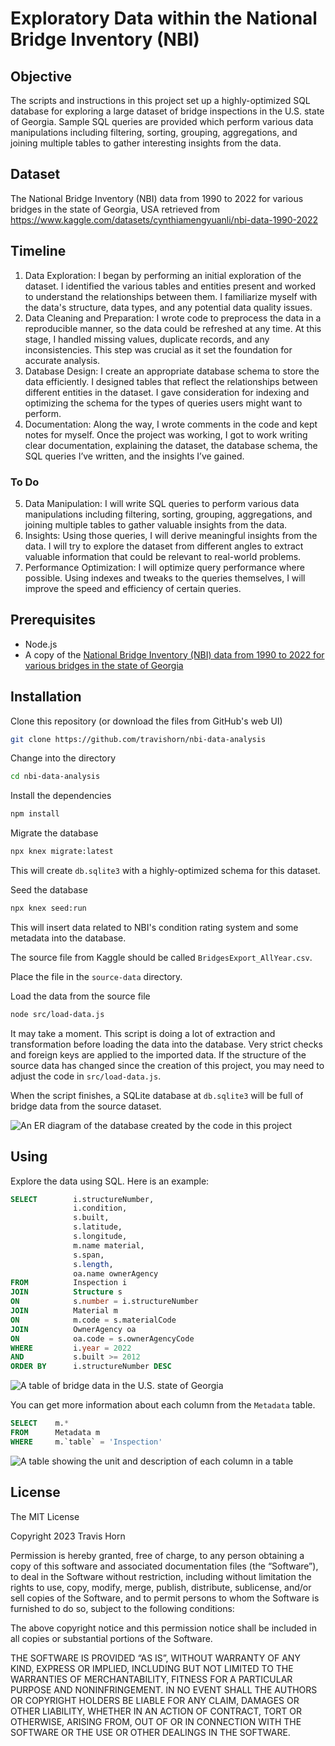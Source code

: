# Exploratory Data within the National Bridge Inventory (NBI)

## Objective

The scripts and instructions in this project set up a highly-optimized SQL
database for exploring a large dataset of bridge inspections in the U.S. state
of Georgia. Sample SQL queries are provided which perform various data
manipulations including filtering, sorting, grouping, aggregations, and joining
multiple tables to gather interesting insights from the data.

## Dataset

The National Bridge Inventory (NBI) data from 1990 to 2022 for various bridges
in the state of Georgia, USA retrieved from
https://www.kaggle.com/datasets/cynthiamengyuanli/nbi-data-1990-2022

## Timeline
1. Data Exploration: I began by performing an initial exploration of the
   dataset. I identified the various tables and entities present and worked to
   understand the relationships between them. I familiarize myself with the
   data's structure, data types, and any potential data quality issues.
2. Data Cleaning and Preparation: I wrote code to preprocess the data in a
   reproducible manner, so the data could be refreshed at any time. At this
   stage, I handled missing values, duplicate records, and any inconsistencies.
   This step was crucial as it set the foundation for accurate analysis.
3. Database Design: I create an appropriate database schema to store the data
   efficiently. I designed tables that reflect the relationships between
   different entities in the dataset. I gave consideration for indexing and
   optimizing the schema for the types of queries users might want to perform.
4. Documentation: Along the way, I wrote comments in the code and kept notes for
   myself. Once the project was working, I got to work writing clear
   documentation, explaining the dataset, the database schema, the SQL queries
   I’ve written, and the insights I’ve gained.

### To Do

5. Data Manipulation: I will write SQL queries to perform various data
   manipulations including filtering, sorting, grouping, aggregations, and
   joining multiple tables to gather valuable insights from the data.
6. Insights: Using those queries, I will derive meaningful insights from the
   data. I will try to explore the dataset from different angles to extract
   valuable information that could be relevant to real-world problems.
7. Performance Optimization: I will optimize query performance where possible.
   Using indexes and tweaks to the queries themselves, I will improve the speed
   and efficiency of certain queries.

## Prerequisites

- Node.js
- A copy of the [National Bridge Inventory (NBI) data from 1990 to 2022 for various
bridges in the state of
Georgia](https://www.kaggle.com/datasets/cynthiamengyuanli/nbi-data-1990-2022)

## Installation

Clone this repository (or download the files from GitHub's web UI)

```sh
git clone https://github.com/travishorn/nbi-data-analysis
```

Change into the directory

```sh
cd nbi-data-analysis
```

Install the dependencies

```sh
npm install
```

Migrate the database

```sh
npx knex migrate:latest
```

This will create `db.sqlite3` with a highly-optimized schema for this dataset.

Seed the database

```sh
npx knex seed:run
```

This will insert data related to NBI's condition rating system and some metadata
into the database.

The source file from Kaggle should be called `BridgesExport_AllYear.csv`.

Place the file in the `source-data` directory.

Load the data from the source file

```sh
node src/load-data.js
```

It may take a moment. This script is doing a lot of extraction and
transformation before loading the data into the database. Very strict checks and
foreign keys are applied to the imported data. If the structure of the source
data has changed since the creation of this project, you may need to adjust the
code in `src/load-data.js`.

When the script finishes, a SQLite database at `db.sqlite3` will be full of
bridge data from the source dataset.

![An ER diagram of the database created by the code in this
project](screenshots/er-diagram.png)

## Using

Explore the data using SQL. Here is an example:

```sql
SELECT        i.structureNumber,
              i.condition,
              s.built,
              s.latitude,
              s.longitude,
              m.name material,
              s.span,
              s.length,
              oa.name ownerAgency
FROM          Inspection i
JOIN          Structure s
ON            s.number = i.structureNumber
JOIN          Material m
ON            m.code = s.materialCode
JOIN          OwnerAgency oa
ON            oa.code = s.ownerAgencyCode
WHERE         i.year = 2022
AND           s.built >= 2012
ORDER BY      i.structureNumber DESC
```

![A table of bridge data in the U.S. state of
Georgia](screenshots/query-result.png)

You can get more information about each column from the `Metadata` table.

```sql
SELECT    m.*
FROM      Metadata m
WHERE     m.`table` = 'Inspection'
```

![A table showing the unit and description of each column in a
table](screenshots/metadata-example.png)

## License

The MIT License

Copyright 2023 Travis Horn

Permission is hereby granted, free of charge, to any person obtaining a copy of
this software and associated documentation files (the “Software”), to deal in
the Software without restriction, including without limitation the rights to
use, copy, modify, merge, publish, distribute, sublicense, and/or sell copies of
the Software, and to permit persons to whom the Software is furnished to do so,
subject to the following conditions:

The above copyright notice and this permission notice shall be included in all
copies or substantial portions of the Software.

THE SOFTWARE IS PROVIDED “AS IS”, WITHOUT WARRANTY OF ANY KIND, EXPRESS OR
IMPLIED, INCLUDING BUT NOT LIMITED TO THE WARRANTIES OF MERCHANTABILITY, FITNESS
FOR A PARTICULAR PURPOSE AND NONINFRINGEMENT. IN NO EVENT SHALL THE AUTHORS OR
COPYRIGHT HOLDERS BE LIABLE FOR ANY CLAIM, DAMAGES OR OTHER LIABILITY, WHETHER
IN AN ACTION OF CONTRACT, TORT OR OTHERWISE, ARISING FROM, OUT OF OR IN
CONNECTION WITH THE SOFTWARE OR THE USE OR OTHER DEALINGS IN THE SOFTWARE.
